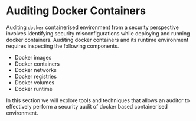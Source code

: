 # Auditing Docker Containers

Auditing `docker` containerised environment from a security perspective involves identifying security misconfigurations while deploying and running docker containers. Auditing docker containers and its runtime environment requires inspecting the following components.

* Docker images
* Docker containers
* Docker networks
* Docker registries
* Docker volumes
* Docker runtime

In this section we will explore tools and techniques that allows an auditor to effectively perform a security audit of docker based containerised environment.
